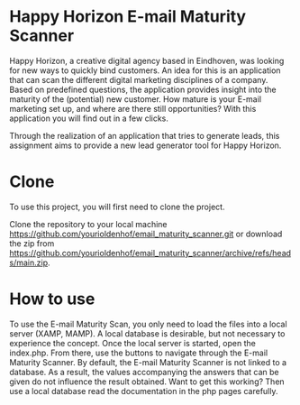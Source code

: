 # Happy Horizon E-mail Maturity Scanner
Happy Horizon, a creative digital agency based in Eindhoven, was looking for new ways to quickly bind customers. An idea for this is an application that can scan the different digital marketing disciplines of a company. Based on predefined questions, the application provides insight into the maturity of the (potential) new customer. How mature is your E-mail marketing set up, and where are there still opportunities? With this application you will find out in a few clicks.

Through the realization of an application that tries to generate leads, this assignment aims to provide a new lead generator tool for Happy Horizon.

# Clone
To use this project, you will first need to clone the project.

Clone the repository to your local machine https://github.com/yourioldenhof/email_maturity_scanner.git or download the zip from https://github.com/yourioldenhof/email_maturity_scanner/archive/refs/heads/main.zip.


# How to use
To use the E-mail Maturity Scan, you only need to load the files into a local server (XAMP, MAMP). A local database is desirable, but not necessary to experience the concept. 
Once the local server is started, open the index.php. From there, use the buttons to navigate through the E-mail Maturity Scanner. 
By default, the E-mail Maturity Scanner is not linked to a database. As a result, the values accompanying the answers that can be given do not influence the result obtained. Want to get this working? Then use a local database read the documentation in the php pages carefully. 